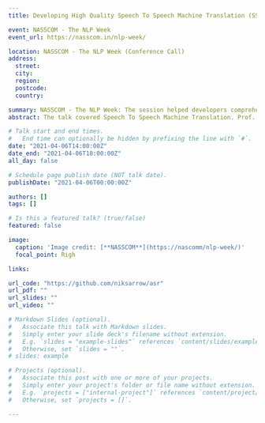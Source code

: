 ```yaml
---
title: Developing High Quality Speech To Speech Machine Translation (SSMT)

event: NASSCOM - The NLP Week
event_url: https://nasscom.in/nlp-week/

location: NASSCOM - The NLP Week (Conference Call)
address:
  street: 
  city: 
  region: 
  postcode: 
  country: 

summary: NASSCOM - The NLP Week: The session helped developers comprehend the workflow associated with the development of Speech to Speech Machine Translation models. 
abstract: The talk covered Speech To Speech Machine Translation. Prof. Pushpak Bhattacharyya and Prof. Preethi Jyothi (from IIT Bombay) pioneered the session with a talk on MT and (ASR + TTS) respectively. Jyotsana Khatri, Vineet Bhatt and Nikhil Saini demonstrated Machine Translation, Text To Speech and Automatic Speech Recognition systems with the help of a code walkthrough on Google Colab notebooks. The three components led to the formation of a complete SSMT pipeline for English to Hindi and English to Marathi language translations. 

# Talk start and end times.
#   End time can optionally be hidden by prefixing the line with `#`.
date: "2021-04-06T14:00:00Z"
date_end: "2021-04-06T18:00:00Z"
all_day: false

# Schedule page publish date (NOT talk date).
publishDate: "2021-04-06T00:00:00Z"

authors: []
tags: []

# Is this a featured talk? (true/false)
featured: false

image:
  caption: 'Image credit: [**NASSCOM**](https://nascomm/nlp-week/)'
  focal_point: Righ

links:

url_code: "https://github.com/niksarrow/asr"
url_pdf: ""
url_slides: ""
url_video: ""

# Markdown Slides (optional).
#   Associate this talk with Markdown slides.
#   Simply enter your slide deck's filename without extension.
#   E.g. `slides = "example-slides"` references `content/slides/example-slides.md`.
#   Otherwise, set `slides = ""`.
# slides: example

# Projects (optional).
#   Associate this post with one or more of your projects.
#   Simply enter your project's folder or file name without extension.
#   E.g. `projects = ["internal-project"]` references `content/project/deep-learning/index.md`.
#   Otherwise, set `projects = []`.

---
```

